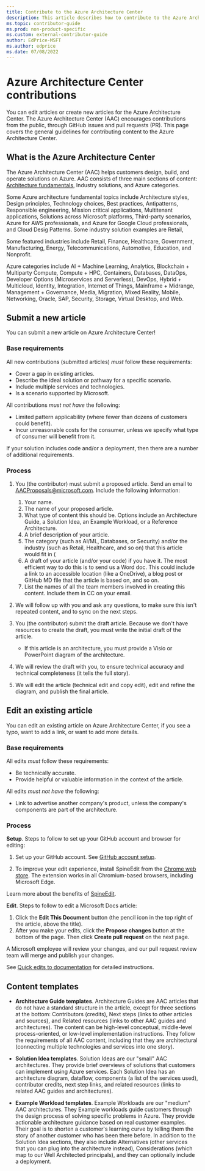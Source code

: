 ```yaml
---
title: Contribute to the Azure Architecture Center
description: This article describes how to contribute to the Azure Architecture Center.
ms.topic: contributor-guide
ms.prod: non-product-specific
ms.custom: external-contributor-guide
author: EdPrice-MSFT
ms.author: edprice
ms.date: 07/08/2022
---
```


# Azure Architecture Center contributions

You can edit articles or create new articles for the Azure Architecture Center. The Azure Architecture Center (AAC) encourages contributions from the public, through GitHub issues and pull requests (PR). This page covers the general guidelines for contributing content to the Azure Architecture Center.

## What is the Azure Architecture Center

The Azure Architecture Center (AAC) helps customers design, build, and operate solutions on Azure. AAC consists of three main sections of content: [Architecture fundamentals](/azure/architecture/guide), Industry solutions, and Azure categories. 

Some Azure architecture fundamental topics include Architecture styles, Design principles, Technology choices, Best practices, Antipatterns, Responsible engineering, Mission critical applications, Multitenant applications,  Solutions across Microsoft platforms, Third-party scenarios, Azure for AWS professionals, and Azure for Google Cloud professionals, and Cloud Desig Patterns. Some industry solution examples are Retail,  

Some featured industries include Retail, Finance, Healthcare, Government, Manufacturing, Energy, Telecommunications, Automotive, Education, and Nonprofit.

Azure categories include AI + Machine Learning, Analytics, Blockchain + Multiparty Compute, Compute + HPC, Containers, Databases, DataOps, Developer Options (Microservices and Serverless), DevOps, Hybrid + Multicloud, Identity, Integration, Internet of Things, Mainframe + Midrange, Management + Governance, Media, Migration, Mixed Reality, Mobile, Networking, Oracle, SAP, Security, Storage, Virtual Desktop, and Web.

## Submit a new article

You can submit a new article on Azure Architecture Center!

### Base requirements

All new contributions (submitted articles) *must* follow these requirements:

- Cover a gap in existing articles.
- Describe the ideal solution or pathway for a specific scenario.
- Include multiple services and technologies.
- Is a scenario supported by Microsoft.

All contributions *must not have* the following:

- Limited pattern applicability (where fewer than dozens of customers could benefit).
- Incur unreasonable costs for the consumer, unless we specify what type of consumer will benefit from it.

If your solution includes code and/or a deployment, then there are a number of additional requirements.

### Process

1. You (the contributor) must submit a proposed article. Send an email to [AACProposals@microsoft.com](mailto:AACProposals@microsoft.com). Include the following information:
    1. Your name.
    1. The name of your proposed article.
    1. What type of content this should be. Options include an Architecture Guide, a Solution Idea, an Example Workload, or a Reference Architecture.
    1. A brief description of your article.
    1. The category (such as AI/ML, Databases, or Security) and/or the industry (such as Retail, Healthcare, and so on) that this article would fit in (
    1. A draft of your article (and/or your code) if you have it. The most efficient way to do this is to send us a Word doc. This could include a link to an accessible location (like a OneDrive), a blog post or GitHub MD file that the article is based on, and so on.
    1. List the names of all the team members involved in creating this content. Include them in CC on your email.
    
1. We will follow up with you and ask any questions, to make sure this isn't repeated content, and to sync on the next steps.

1. You (the contributor) submit the draft article. Because we don't have resources to create the draft, you must write the initial draft of the article.

    - If this article is an architecture, you must provide a Visio or PowerPoint diagram of the architecture.

1. We will review the draft with you, to ensure technical accuracy and technical completeness (it tells the full story).

1. We will edit the article (technical edit and copy edit), edit and refine the diagram, and publish the final article.

## Edit an existing article

You can edit an existing article on Azure Architecture Center, if you see a typo, want to add a link, or want to add more details.

### Base requirements

All edits *must* follow these requirements:

- Be technically accurate.
- Provide helpful or valuable information in the context of the article.

All edits *must not have* the following:

- Link to advertise another company's product, unless the company's components are part of the architecture.

### Process

**Setup**. Steps to follow to set up your GitHub account and browser for editing:

1. Set up your GitHub account. See [GitHub account setup](/contribute/get-started-setup-github).

1. To improve your edit experience, install SpineEdit from the [Chrome web store](https://chrome.google.com/webstore/detail/spineedit/llhlgkbkfdfcbjbfnnakfpgmemopbbnf). The extension works in all Chromium-based browsers, including Microsoft Edge.

Learn more about the benefits of [SpineEdit](https://github.com/craigshoemaker/spineedit#introduction). 

**Edit**. Steps to follow to edit a Microsoft Docs article:

1. Click the **Edit This Document** button (the pencil icon in the top right of the article, above the title).
1. After you make your edits, click the **Propose changes** button at the bottom of the page. Then click **Create pull request** on the next page.

A Microsoft employee will review your changes, and our pull request review team will merge and publish your changes.

See [Quick edits to documentation](/contribute/?msclkid=4121f48ad0b311eca160953a4cf93670#quick-edits-to-documentation) for detailed instructions.


## Content templates

* **Architecture Guide templates**. Architecture Guides are AAC articles that do not have a standard structure in the article, except for three sections at the bottom: Contributors (credits), Next steps (links to other articles and sources), and Related resources (links to other AAC guides and architectures). The content can be high-level conceptual, middle-level process-oriented, or low-level implementation instructions. They follow the requirements of all AAC content, including that they are architectural (connecting multiple technologies and services into one story).

* **Solution Idea templates**. Solution Ideas are our "small" AAC architectures. They provide brief overviews of solutions that customers can implement using Azure services. Each Solution Idea has an architecture diagram, dataflow, components (a list of the services used), contributor credits, next step links, and related resources (links to related AAC guides and architectures).

* **Example Workload templates**. Example Workloads are our "medium" AAC architectures. They Example workloads guide customers through the design process of solving specific problems in Azure. They provide actionable architecture guidance based on real customer examples. Their goal is to shorten a customer's learning curve by telling them the story of another customer who has been there before. In addition to the Solution Idea sections, they also include Alternatives (other services that you can plug into the architecture instead), Considerations (which map to our Well Architected principals), and they can optionally include a deployment.

